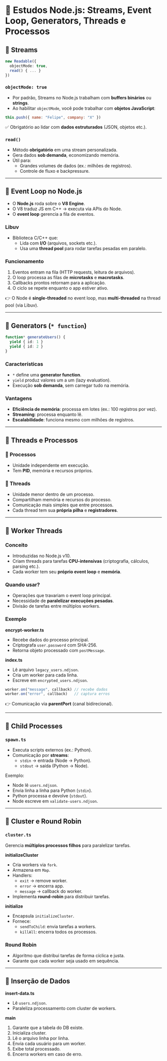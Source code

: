 # 📘 Estudos Node.js: Streams, Event Loop, Generators, Threads e Processos

## 🔹 Streams

```ts
new Readable({
  objectMode: true,
  read() { ... }
})
```

### `objectMode: true`
- Por padrão, Streams no Node.js trabalham com **buffers binários** ou **strings**.  
- Ao habilitar `objectMode`, você pode trabalhar com **objetos JavaScript**:

```js
this.push({ name: "Felipe", company: "X" })
```

✅ Obrigatório ao lidar com **dados estruturados** (JSON, objetos etc.).

### `read()`
- Método **obrigatório** em uma stream personalizada.
- Gera dados **sob demanda**, economizando memória.  
- Útil para:
  - Grandes volumes de dados (ex.: milhões de registros).
  - Controle de fluxo e backpressure.

---

## 🔹 Event Loop no Node.js

- O **Node.js** roda sobre o **V8 Engine**.  
- O V8 traduz JS em C++ → executa via APIs do Node.  
- O **event loop** gerencia a fila de eventos.  

### Libuv
- Biblioteca C/C++ que:
  - Lida com **I/O** (arquivos, sockets etc.).  
  - Usa uma **thread pool** para rodar tarefas pesadas em paralelo.  

### Funcionamento
1. Eventos entram na fila (HTTP requests, leitura de arquivos).  
2. O loop processa as filas de **microtasks** e **macrotasks**.  
3. Callbacks prontos retornam para a aplicação.  
4. O ciclo se repete enquanto o app estiver ativo.  

👉 O Node é **single-threaded** no event loop, mas **multi-threaded** na thread pool (via Libuv).  

---

## 🔹 Generators (`* function`)

```ts
function* generateUsers() {
  yield { id: 1 }
  yield { id: 2 }
}
```

### Características
- `*` define uma **generator function**.  
- `yield` produz valores um a um (lazy evaluation).  
- Execução **sob demanda**, sem carregar tudo na memória.  

### Vantagens
- **Eficiência de memória**: processa em lotes (ex.: 100 registros por vez).  
- **Streaming**: processa enquanto lê.  
- **Escalabilidade**: funciona mesmo com milhões de registros.  

---

## 🔹 Threads e Processos

### 📍 Processos
- Unidade independente em execução.  
- Tem **PID**, memória e recursos próprios.  

### 📍 Threads
- Unidade menor dentro de um processo.  
- Compartilham memória e recursos do processo.  
- Comunicação mais simples que entre processos.  
- Cada thread tem sua **própria pilha** e **registradores**.  

---

## 🔹 Worker Threads

### Conceito
- Introduzidas no Node.js v10.  
- Criam threads para tarefas **CPU-intensivas** (criptografia, cálculos, parsing etc.).  
- Cada worker tem seu **próprio event loop** e **memória**.

### Quando usar?
- Operações que travariam o event loop principal.  
- Necessidade de **paralelizar execuções pesadas**.  
- Divisão de tarefas entre múltiplos workers.  

### Exemplo

**encrypt-worker.ts**
- Recebe dados do processo principal.  
- Criptografa `user.password` com SHA-256.  
- Retorna objeto processado com `postMessage`.

**index.ts**
- Lê arquivo `legacy_users.ndjson`.  
- Cria um worker para cada linha.  
- Escreve em `encrypted_users.ndjson`.  

```ts
worker.on("message", callback) // recebe dados
worker.on("error", callback)   // captura erros
```

👉 Comunicação via **parentPort** (canal bidirecional).  

---

## 🔹 Child Processes

### `spawn.ts`
- Executa scripts externos (ex.: Python).  
- Comunicação por **streams**:
  - `stdin` → entrada (Node → Python).  
  - `stdout` → saída (Python → Node).  

Exemplo:
- Node lê `users.ndjson`.  
- Envia linha a linha para Python (`stdin`).  
- Python processa e devolve (`stdout`).  
- Node escreve em `validate-users.ndjson`.  

---

## 🔹 Cluster e Round Robin

### `cluster.ts`
Gerencia **múltiplos processos filhos** para paralelizar tarefas.  

**initializeCluster**
- Cria workers via `fork`.  
- Armazena em `Map`.  
- Handlers:
  - `exit` → remove worker.  
  - `error` → encerra app.  
  - `message` → callback do worker.  
- Implementa **round-robin** para distribuir tarefas.  

**initialize**
- Encapsula `initializeCluster`.  
- Fornece:
  - `sendToChild`: envia tarefas a workers.  
  - `killAll`: encerra todos os processos.  

### Round Robin
- Algoritmo que distribui tarefas de forma cíclica e justa.  
- Garante que cada worker seja usado em sequência.  

---

## 🔹 Inserção de Dados

**insert-data.ts**
- Lê `users.ndjson`.  
- Paraleliza processamento com cluster de workers.  

**main**
1. Garante que a tabela do DB existe.  
2. Inicializa cluster.  
3. Lê o arquivo linha por linha.  
4. Envia cada usuário para um worker.  
5. Exibe total processado.  
6. Encerra workers em caso de erro.  
